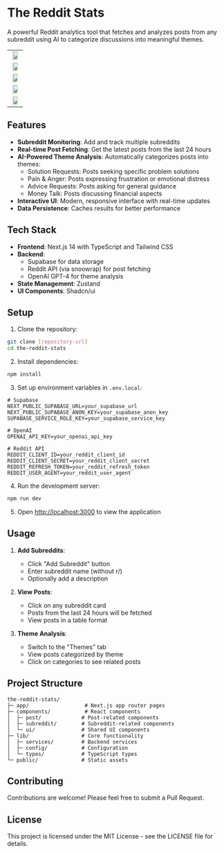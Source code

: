 # The Reddit Stats

A powerful Reddit analytics tool that fetches and analyzes posts from any subreddit using AI to categorize discussions into meaningful themes.

<table style="width:100%;">
  <tr>
    <td style="text-align:center;">
      <img src="https://github.com/user-attachments/assets/7654fb20-d71e-4963-87ac-ff501b4c102b" width="80%"/>
    </td>
  </tr>
  <tr>
    <td style="text-align:center;">
      <img src="https://github.com/user-attachments/assets/ed10fd4e-3a14-4c54-83a4-771173d4961f" width="80%"/>
    </td>
  </tr>
  <tr>
    <td style="text-align:center;">
      <img src="https://github.com/user-attachments/assets/cfeba981-7c01-435a-a739-9fb3bff338c6" width="80%"/>
    </td>
  </tr>
  <tr>
    <td style="text-align:center;">
      <img src="https://github.com/user-attachments/assets/924a95b9-47b2-46e8-81c5-f84c7a618de6" width="80%"/>
    </td>
  </tr>
  <tr>
    <td style="text-align:center;">
      <img src="https://github.com/user-attachments/assets/7bd7e4ce-ad67-4970-b8c9-bd4ba4d2927e" width="80%"/>
    </td>
  </tr>
</table>



## Features

- **Subreddit Monitoring**: Add and track multiple subreddits
- **Real-time Post Fetching**: Get the latest posts from the last 24 hours
- **AI-Powered Theme Analysis**: Automatically categorizes posts into themes:
  - Solution Requests: Posts seeking specific problem solutions
  - Pain & Anger: Posts expressing frustration or emotional distress
  - Advice Requests: Posts asking for general guidance
  - Money Talk: Posts discussing financial aspects
- **Interactive UI**: Modern, responsive interface with real-time updates
- **Data Persistence**: Caches results for better performance

## Tech Stack

- **Frontend**: Next.js 14 with TypeScript and Tailwind CSS
- **Backend**: 
  - Supabase for data storage
  - Reddit API (via snoowrap) for post fetching
  - OpenAI GPT-4 for theme analysis
- **State Management**: Zustand
- **UI Components**: Shadcn/ui

## Setup

1. Clone the repository:
```bash
git clone [repository-url]
cd the-reddit-stats
```

2. Install dependencies:
```bash
npm install
```

3. Set up environment variables in `.env.local`:
```env
# Supabase
NEXT_PUBLIC_SUPABASE_URL=your_supabase_url
NEXT_PUBLIC_SUPABASE_ANON_KEY=your_supabase_anon_key
SUPABASE_SERVICE_ROLE_KEY=your_supabase_service_key

# OpenAI
OPENAI_API_KEY=your_openai_api_key

# Reddit API
REDDIT_CLIENT_ID=your_reddit_client_id
REDDIT_CLIENT_SECRET=your_reddit_client_secret
REDDIT_REFRESH_TOKEN=your_reddit_refresh_token
REDDIT_USER_AGENT=your_reddit_user_agent
```

4. Run the development server:
```bash
npm run dev
```

5. Open [http://localhost:3000](http://localhost:3000) to view the application

## Usage

1. **Add Subreddits**:
   - Click "Add Subreddit" button
   - Enter subreddit name (without r/)
   - Optionally add a description

2. **View Posts**:
   - Click on any subreddit card
   - Posts from the last 24 hours will be fetched
   - View posts in a table format

3. **Theme Analysis**:
   - Switch to the "Themes" tab
   - View posts categorized by theme
   - Click on categories to see related posts

## Project Structure

```
the-reddit-stats/
├─ app/                  # Next.js app router pages
├─ components/           # React components
│  ├─ post/             # Post-related components
│  ├─ subreddit/        # Subreddit-related components
│  └─ ui/               # Shared UI components
├─ lib/                 # Core functionality
│  ├─ services/         # Backend services
│  ├─ config/           # Configuration
│  └─ types/            # TypeScript types
└─ public/              # Static assets
```

## Contributing

Contributions are welcome! Please feel free to submit a Pull Request.

## License

This project is licensed under the MIT License - see the LICENSE file for details.
